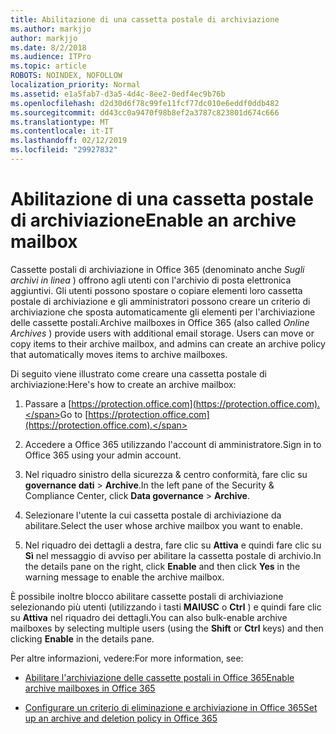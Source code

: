 ```yaml
---
title: Abilitazione di una cassetta postale di archiviazione
ms.author: markjjo
author: markjjo
ms.date: 8/2/2018
ms.audience: ITPro
ms.topic: article
ROBOTS: NOINDEX, NOFOLLOW
localization_priority: Normal
ms.assetid: e1a5fab7-d3a5-4d4c-8ee2-0edf4ec9b76b
ms.openlocfilehash: d2d30d6f78c99fe11fcf77dc010e6eddf0ddb482
ms.sourcegitcommit: dd43cc0a9470f98b8ef2a3787c823801d674c666
ms.translationtype: MT
ms.contentlocale: it-IT
ms.lasthandoff: 02/12/2019
ms.locfileid: "29927832"
---
```

# <a name="enable-an-archive-mailbox"></a><span data-ttu-id="d16f4-102">Abilitazione di una cassetta postale di archiviazione</span><span class="sxs-lookup"><span data-stu-id="d16f4-102">Enable an archive mailbox</span></span>

<span data-ttu-id="d16f4-p101">Cassette postali di archiviazione in Office 365 (denominato anche *Sugli archivi in linea* ) offrono agli utenti con l'archivio di posta elettronica aggiuntivi. Gli utenti possono spostare o copiare elementi loro cassetta postale di archiviazione e gli amministratori possono creare un criterio di archiviazione che sposta automaticamente gli elementi per l'archiviazione delle cassette postali.</span><span class="sxs-lookup"><span data-stu-id="d16f4-p101">Archive mailboxes in Office 365 (also called  *Online Archives*  ) provide users with additional email storage. Users can move or copy items to their archive mailbox, and admins can create an archive policy that automatically moves items to archive mailboxes.</span></span> 
  
<span data-ttu-id="d16f4-105">Di seguito viene illustrato come creare una cassetta postale di archiviazione:</span><span class="sxs-lookup"><span data-stu-id="d16f4-105">Here's how to create an archive mailbox:</span></span>
  
1. <span data-ttu-id="d16f4-106">Passare a [https://protection.office.com](https://protection.office.com).</span><span class="sxs-lookup"><span data-stu-id="d16f4-106">Go to [https://protection.office.com](https://protection.office.com).</span></span>
    
2. <span data-ttu-id="d16f4-107">Accedere a Office 365 utilizzando l'account di amministratore.</span><span class="sxs-lookup"><span data-stu-id="d16f4-107">Sign in to Office 365 using your admin account.</span></span>
    
3. <span data-ttu-id="d16f4-108">Nel riquadro sinistro della sicurezza &amp; centro conformità, fare clic su **governance dati** \> **Archive**.</span><span class="sxs-lookup"><span data-stu-id="d16f4-108">In the left pane of the Security &amp; Compliance Center, click **Data governance** \> **Archive**.</span></span>
    
4. <span data-ttu-id="d16f4-109">Selezionare l'utente la cui cassetta postale di archiviazione da abilitare.</span><span class="sxs-lookup"><span data-stu-id="d16f4-109">Select the user whose archive mailbox you want to enable.</span></span>
    
5. <span data-ttu-id="d16f4-110">Nel riquadro dei dettagli a destra, fare clic su **Attiva** e quindi fare clic su **Sì** nel messaggio di avviso per abilitare la cassetta postale di archivio.</span><span class="sxs-lookup"><span data-stu-id="d16f4-110">In the details pane on the right, click **Enable** and then click **Yes** in the warning message to enable the archive mailbox.</span></span> 
    
<span data-ttu-id="d16f4-111">È possibile inoltre blocco abilitare cassette postali di archiviazione selezionando più utenti (utilizzando i tasti **MAIUSC** o **Ctrl** ) e quindi fare clic su **Attiva** nel riquadro dei dettagli.</span><span class="sxs-lookup"><span data-stu-id="d16f4-111">You can also bulk-enable archive mailboxes by selecting multiple users (using the **Shift** or **Ctrl** keys) and then clicking **Enable** in the details pane.</span></span> 
  
<span data-ttu-id="d16f4-112">Per altre informazioni, vedere:</span><span class="sxs-lookup"><span data-stu-id="d16f4-112">For more information, see:</span></span>
  
- [<span data-ttu-id="d16f4-113">Abilitare l'archiviazione delle cassette postali in Office 365</span><span class="sxs-lookup"><span data-stu-id="d16f4-113">Enable archive mailboxes in Office 365</span></span>](https://support.office.com/article/enable-archive-mailboxes-in-the-office-365-security-compliance-center-268a109e-7843-405b-bb3d-b9393b2342ce)
    
- [<span data-ttu-id="d16f4-114">Configurare un criterio di eliminazione e archiviazione in Office 365</span><span class="sxs-lookup"><span data-stu-id="d16f4-114">Set up an archive and deletion policy in Office 365</span></span>](https://support.office.com/article/Set-up-an-archive-and-deletion-policy-for-mailboxes-in-your-Office-365-organization-ec3587e4-7b4a-40fb-8fb8-8aa05aeae2ce)
    

